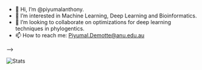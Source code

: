 - 👋 Hi, I’m @piyumalanthony.
- 👀 I’m interested in Machine Learning, Deep Learning and Bioinformatics.
- 💞️ I’m looking to collaborate on optimizations for deep learning techniques in phylogentics.
- 📫 How to reach me: Piyumal.Demotte@anu.edu.au

<!---
piyumalanthony/piyumalanthony is a ✨ special ✨ repository because its `README.md` (this file) appears on your GitHub profile.
You can click the Preview link to take a look at your changes.
--->
<!-- # Hi there <img src="https://media.giphy.com/media/hvRJCLFzcasrR4ia7z/giphy.gif" width="25px"> -->

<!-- ## 📊 GitHub Stats:
<!-- ![](https://github-readme-stats.vercel.app/api?username=piyumalanthony&theme=dark&hide_border=false&include_all_commits=true&count_private=true)<br/> -->
<!-- ![](https://github-readme-streak-stats.herokuapp.com/?user=piyumalanthony&theme=dark&hide_border=false)<br/> -->

<!-- ![visitors](https://visitor-badge.laobi.icu/badge?page_id=piyumalanthony) ![Github](https://img.shields.io/github/followers/piyumalanthony?label=Follow&style=social) -->

<!-- ![trophy](https://github-profile-trophy.vercel.app/?username=piyumalanthony&row=1&column=5&margin-w=15) --> -->


![Stats](https://github-readme-stats.vercel.app/api?username=piyumalanthony&show_icons=true&hide_border=true&count_private=true&include_all_commits=false&hide_title=true)
